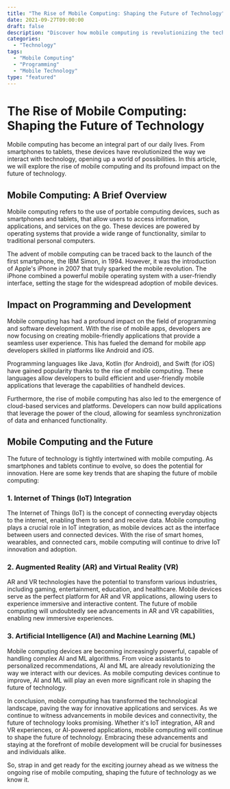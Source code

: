 ```yaml
---
title: "The Rise of Mobile Computing: Shaping the Future of Technology"
date: 2021-09-27T09:00:00
draft: false
description: "Discover how mobile computing is revolutionizing the technological landscape and what it means for the future."
categories:
  - "Technology"
tags:
  - "Mobile Computing"
  - "Programming"
  - "Mobile Technology"
type: "featured"
---
```


The Rise of Mobile Computing: Shaping the Future of Technology
==================================================================

Mobile computing has become an integral part of our daily lives. From smartphones to tablets, these devices have revolutionized the way we interact with technology, opening up a world of possibilities. In this article, we will explore the rise of mobile computing and its profound impact on the future of technology.

## Mobile Computing: A Brief Overview

Mobile computing refers to the use of portable computing devices, such as smartphones and tablets, that allow users to access information, applications, and services on the go. These devices are powered by operating systems that provide a wide range of functionality, similar to traditional personal computers.

The advent of mobile computing can be traced back to the launch of the first smartphone, the IBM Simon, in 1994. However, it was the introduction of Apple's iPhone in 2007 that truly sparked the mobile revolution. The iPhone combined a powerful mobile operating system with a user-friendly interface, setting the stage for the widespread adoption of mobile devices.

## Impact on Programming and Development

Mobile computing has had a profound impact on the field of programming and software development. With the rise of mobile apps, developers are now focusing on creating mobile-friendly applications that provide a seamless user experience. This has fueled the demand for mobile app developers skilled in platforms like Android and iOS.

Programming languages like Java, Kotlin (for Android), and Swift (for iOS) have gained popularity thanks to the rise of mobile computing. These languages allow developers to build efficient and user-friendly mobile applications that leverage the capabilities of handheld devices.

Furthermore, the rise of mobile computing has also led to the emergence of cloud-based services and platforms. Developers can now build applications that leverage the power of the cloud, allowing for seamless synchronization of data and enhanced functionality.

## Mobile Computing and the Future

The future of technology is tightly intertwined with mobile computing. As smartphones and tablets continue to evolve, so does the potential for innovation. Here are some key trends that are shaping the future of mobile computing:

### 1. Internet of Things (IoT) Integration

The Internet of Things (IoT) is the concept of connecting everyday objects to the internet, enabling them to send and receive data. Mobile computing plays a crucial role in IoT integration, as mobile devices act as the interface between users and connected devices. With the rise of smart homes, wearables, and connected cars, mobile computing will continue to drive IoT innovation and adoption.

### 2. Augmented Reality (AR) and Virtual Reality (VR)

AR and VR technologies have the potential to transform various industries, including gaming, entertainment, education, and healthcare. Mobile devices serve as the perfect platform for AR and VR applications, allowing users to experience immersive and interactive content. The future of mobile computing will undoubtedly see advancements in AR and VR capabilities, enabling new immersive experiences.

### 3. Artificial Intelligence (AI) and Machine Learning (ML)

Mobile computing devices are becoming increasingly powerful, capable of handling complex AI and ML algorithms. From voice assistants to personalized recommendations, AI and ML are already revolutionizing the way we interact with our devices. As mobile computing devices continue to improve, AI and ML will play an even more significant role in shaping the future of technology.

In conclusion, mobile computing has transformed the technological landscape, paving the way for innovative applications and services. As we continue to witness advancements in mobile devices and connectivity, the future of technology looks promising. Whether it's IoT integration, AR and VR experiences, or AI-powered applications, mobile computing will continue to shape the future of technology. Embracing these advancements and staying at the forefront of mobile development will be crucial for businesses and individuals alike.

So, strap in and get ready for the exciting journey ahead as we witness the ongoing rise of mobile computing, shaping the future of technology as we know it.
